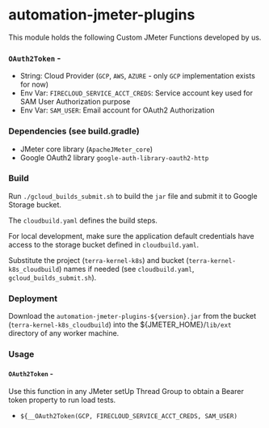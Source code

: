 # automation-jmeter-plugins
This module holds the following Custom JMeter Functions developed by us.

### `OAuth2Token` - 

- String: Cloud Provider (`GCP`, `AWS`, `AZURE` - only `GCP` implementation exists for now)
- Env Var: `FIRECLOUD_SERVICE_ACCT_CREDS`: Service account key used for SAM User Authorization purpose
- Env Var: `SAM_USER`: Email account for OAuth2 Authorization

### Dependencies (see build.gradle)

- JMeter core library (`ApacheJMeter_core`)
- Google OAuth2 library `google-auth-library-oauth2-http`

### Build
Run `./gcloud_builds_submit.sh` to build the `jar` file and submit it to Google Storage bucket.

The `cloudbuild.yaml` defines the build steps.

For local development, make sure the application default credentials have access to
the storage bucket defined in `cloudbuild.yaml`. 

Substitute the project (`terra-kernel-k8s`) and bucket (`terra-kernel-k8s_cloudbuild`) names if needed (see `cloudbuild.yaml`, `gcloud_builds_submit.sh`).

### Deployment
Download the `automation-jmeter-plugins-${version}.jar` from the bucket (`terra-kernel-k8s_cloudbuild`) into the ${JMETER_HOME}/`lib/ext` directory of any worker machine.

### Usage 
#### `OAuth2Token` - 
Use this function in any JMeter setUp Thread Group to obtain a Bearer token property to run load tests.

- `${__OAuth2Token(GCP, FIRECLOUD_SERVICE_ACCT_CREDS, SAM_USER)`
